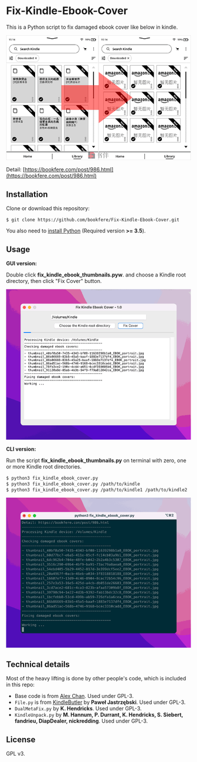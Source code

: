 # Fix-Kindle-Ebook-Cover

This is a Python script to fix damaged ebook cover like below in kindle.

![](screenshots/damaged-kindle-ebook-covers.png)

Detail: [https://bookfere.com/post/986.html](https://bookfere.com/post/986.html)

## Installation

Clone or download this repository:

```console
$ git clone https://github.com/bookfere/Fix-Kindle-Ebook-Cover.git
```

You also need to [install Python](https://www.python.org/downloads/) (Required version __>= 3.5__).

## Usage

__GUI version:__

Double click __fix_kindle_ebook_thumbnails.pyw__. and choose a Kindle root directory, then click "Fix Cover" button.

![](screenshots/fix-kindle-ebook-cover-gui.png)

__CLI version:__

Run the script __fix_kindle_ebook_thumbnails.py__ on terminal with zero, one or more Kindle root directories.

```console
$ python3 fix_kindle_ebook_cover.py
$ python3 fix_kindle_ebook_cover.py /path/to/kindle
$ python3 fix_kindle_ebook_cover.py /path/to/kindle1 /path/to/kindle2
```

![](screenshots/fix-kindle-ebook-cover-cli.png)

## Technical details

Most of the heavy lifting is done by other people's code, which is included in this repo:

* Base code is from [Alex Chan](https://github.com/alexwlchan/get-mobi-cover-image). Used under GPL-3.
* `File.py` is from [KindleButler](https://github.com/AcidWeb/KindleButler) by **Paweł Jastrzębski**. Used under GPL-3.
* `DualMetaFix.py` by **K. Hendricks**. Used under GPL-3.
* `KindleUnpack.py` by **M. Hannum, P. Durrant, K. Hendricks, S. Siebert, fandrieu, DiapDealer, nickredding**. Used under GPL-3.

## License

GPL v3.
